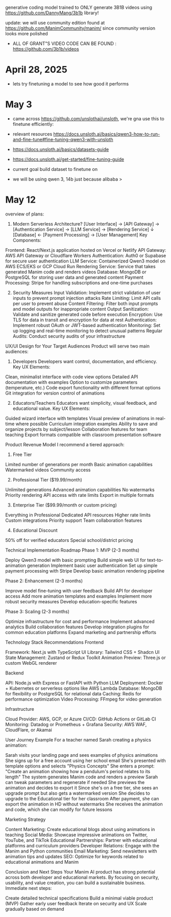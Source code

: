 generative coding model trained to ONLY generate 3B1B videos using https://github.com/DannyMang/3b1b library!

update: we will use community edition found at https://github.com/ManimCommunity/manim/ since community version looks more polished

- ALL OF GRANT"S VIDEO CODE CAN BE FOUND : https://github.com/3b1b/videos

# April 28, 2025
- lets try finetuning a model to see how good it performs 

# May 3
- came across https://github.com/unslothai/unsloth, we're gna use this to finetune efficiently:
- relevant resources https://docs.unsloth.ai/basics/qwen3-how-to-run-and-fine-tune#fine-tuning-qwen3-with-unsloth
- https://docs.unsloth.ai/basics/datasets-guide
- https://docs.unsloth.ai/get-started/fine-tuning-guide

- current goal build dataset to finetune on 
- we will be using qwen 3, 14b just because alibaba >

# May 12

overview of plans:
1. Modern Serverless Architecture?
[User Interface] → [API Gateway] → [Authentication Service] → [LLM Service] → [Rendering Service]
                                                           ↓
                           [Database] ← [Payment Processing] → [User Management]
Key Components:

Frontend: React/Next.js application hosted on Vercel or Netlify
API Gateway: AWS API Gateway or Cloudflare Workers
Authentication: Auth0 or Supabase for secure user authentication
LLM Service: Containerized Qwen3 model on AWS ECS/EKS or GCP Cloud Run
Rendering Service: Service that takes generated Manim code and renders videos
Database: MongoDB or PostgreSQL for storing user data and generated content
Payment Processing: Stripe for handling subscriptions and one-time purchases

2. Security Measures
Input Validation: Implement strict validation of user inputs to prevent prompt injection attacks
Rate Limiting: Limit API calls per user to prevent abuse
Content Filtering: Filter both input prompts and model outputs for inappropriate content
Output Sanitization: Validate and sanitize generated code before execution
Encryption: Use TLS for data in transit and encryption for data at rest
Authentication: Implement robust OAuth or JWT-based authentication
Monitoring: Set up logging and real-time monitoring to detect unusual patterns
Regular Audits: Conduct security audits of your infrastructure

UX/UI Design for Your Target Audiences
Product will serve two main audiences:
1. Developers
Developers want control, documentation, and efficiency.
Key UX Elements:

Clean, minimalist interface with code view options
Detailed API documentation with examples
Option to customize parameters (temperature, etc.)
Code export functionality with different format options
Git integration for version control of animations

2. Educators/Teachers
Educators want simplicity, visual feedback, and educational value.
Key UX Elements:

Guided wizard interface with templates
Visual preview of animations in real-time where possible
Curriculum integration examples
Ability to save and organize projects by subject/lesson
Collaboration features for team teaching
Export formats compatible with classroom presentation software

Product Revenue Model
I recommend a tiered approach:
1. Free Tier

Limited number of generations per month
Basic animation capabilities
Watermarked videos
Community access

2. Professional Tier ($19.99/month)

Unlimited generations
Advanced animation capabilities
No watermarks
Priority rendering
API access with rate limits
Export in multiple formats

3. Enterprise Tier ($99.99/month or custom pricing)

Everything in Professional
Dedicated API resources
Higher rate limits
Custom integrations
Priority support
Team collaboration features

4. Educational Discount

50% off for verified educators
Special school/district pricing

Technical Implementation Roadmap
Phase 1: MVP (2-3 months)

Deploy Qwen3 model with basic prompting
Build simple web UI for text-to-animation generation
Implement basic user authentication
Set up simple payment processing with Stripe
Develop basic animation rendering pipeline

Phase 2: Enhancement (2-3 months)

Improve model fine-tuning with user feedback
Build API for developer access
Add more animation templates and examples
Implement more robust security measures
Develop education-specific features

Phase 3: Scaling (2-3 months)

Optimize infrastructure for cost and performance
Implement advanced analytics
Build collaboration features
Develop integration plugins for common education platforms
Expand marketing and partnership efforts

Technology Stack Recommendations
Frontend

Framework: Next.js with TypeScript
UI Library: Tailwind CSS + Shadcn UI
State Management: Zustand or Redux Toolkit
Animation Preview: Three.js or custom WebGL renderer

Backend

API: Node.js with Express or FastAPI with Python
LLM Deployment: Docker + Kubernetes or serverless options like AWS Lambda
Database: MongoDB for flexibility or PostgreSQL for relational data
Caching: Redis for performance optimization
Video Processing: FFmpeg for video generation

Infrastructure

Cloud Provider: AWS, GCP, or Azure
CI/CD: GitHub Actions or GitLab CI
Monitoring: Datadog or Prometheus + Grafana
Security: AWS WAF, CloudFlare, or Akamai

User Journey Example
For a teacher named Sarah creating a physics animation:

Sarah visits your landing page and sees examples of physics animations
She signs up for a free account using her school email
She's presented with template options and selects "Physics Concepts"
She enters a prompt: "Create an animation showing how a pendulum's period relates to its length"
The system generates Manim code and renders a preview
Sarah can tweak parameters and regenerate if needed
She previews the animation and decides to export it
Since she's on a free tier, she sees an upgrade prompt but also gets a watermarked version
She decides to upgrade to the Educational tier for her classroom
After payment, she can export the animation in HD without watermarks
She receives the animation and code, which she can modify for future lessons

Marketing Strategy

Content Marketing: Create educational blogs about using animations in teaching
Social Media: Showcase impressive animations on Twitter, YouTube, and TikTok
Educational Partnerships: Partner with educational platforms and curriculum providers
Developer Relations: Engage with the Manim and Python communities
Email Marketing: Send newsletters with animation tips and updates
SEO: Optimize for keywords related to educational animations and Manim

Conclusion and Next Steps
Your Manim AI product has strong potential across both developer and educational markets. By focusing on security, usability, and value creation, you can build a sustainable business.
Immediate next steps:

Create detailed technical specifications
Build a minimal viable product (MVP)
Gather early user feedback
Iterate on security and UX
Scale gradually based on demand
